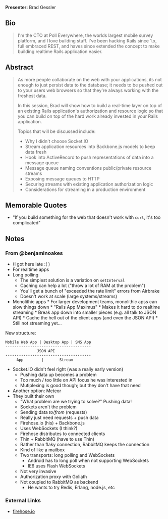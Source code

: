 **Presenter:** Brad Gessler

## Bio

> I'm the CTO at Poll Everywhere, the worlds largest mobile survey platform, and I love building stuff. I've been hacking Rails since 1.x, full embraced REST, and haves since extended the concept to make building realtime Rails application easier.

## Abstract

> As more people collaborate on the web with your applications, its not enough to just persist data to the database; it needs to be pushed out to your users web browsers so that they're always working with the freshest data.
>
> In this session, Brad will show how to build a real-time layer on top of an existing Rails application's authorization and resource logic so that you can build on top of the hard work already invested in your Rails application.
>
> Topics that will be discussed include:
>
> - Why I didn't choose Socket.IO
> - Stream application resources into Backbone.js models to keep data fresh
> - Hook into ActiveRecord to push representations of data into a message queue
> - Message queue naming conventions public/private resource streams
> - Exposing message queues to HTTP
> - Securing streams with existing application authorization logic
> - Considerations for streaming in a production environment

## Memorable Quotes

* "If you build something for the web that doesn't work with `curl`, it's too complicated"

## Notes

### From @benjaminoakes

* (I got here late :( )
* For realtime apps
* Long polling
    * The simplest solution is a variation on `setInterval`
    * Caching can help a lot ("throw a lot of RAM at the problem")
    * You'll get a bunch of "exceeded the rate limit" errors from Airbrake
    * Doesn't work at scale (large systems/streams)
* Monolithic apps
      * For larger development teams, monolithic apss can slow things down
      * "Rails App Maximus"
      * Makes it hard to do realtime streaming
      * Break app down into smaller pieces (e.g. all talk to JSON API)
      * Cache the hell out of the client apps (and even the JSON API)
      * Still not streaming yet...

New structure:

    Mobile Web App | Desktop App | SMS App
    --------------------------------------
                  JSON API
    --------------------------------------
         App        |       Stream

* Socket.IO didn't feel right (was a really early version)
    * Pushing data up becomes a problem
    * Too much / too little on API focus he was interested in
    * Mutiplexing is good though; but they don't have that need
* Another option:  Meteor
* They built their own
    * "What problem are we trying to solve?" Pushing data!
    * Sockets aren't the problem
    * Sending data *to/from* (requests)
    * Really just need requests + push data
    * Firehose.io (his) + Backbone.js
    * Uses WebSockets (I think?)
    * Firehose distributes to connected clients
    * Thin + RabbitMQ (have to use Thin)
    * Rather than flaky connection, RabbitMQ keeps the connection
    * Kind of like a mailbox
    * Two transports: long polling and WebSockets
        * Android has to long poll when not supporting WebSockets
        * IE6 uses Flash WebSockets
    * Not very invasive
    * Authorization proxy with Goliath
    * Not coupled to RabbitMQ as backend
        * He wants to try Redis, Erlang, node.js, etc

### External Links

* [firehose.io](http://firehose.io/)
